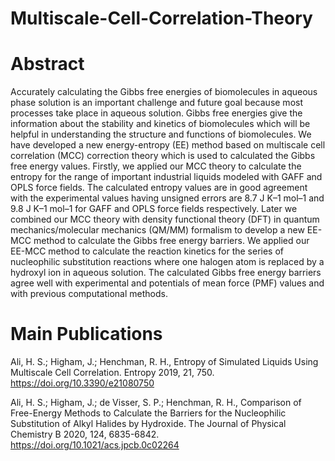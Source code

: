 # Multiscale-Cell-Correlation-Theory

# Abstract
Accurately calculating the Gibbs free energies of biomolecules in aqueous phase solution is an important challenge and future goal because most processes take place in aqueous solution. Gibbs free energies give the information about the stability and kinetics of biomolecules which will be helpful in understanding the structure and functions of biomolecules. We have developed a new energy-entropy (EE) method based on multiscale cell correlation (MCC) correction theory which is used to calculated the Gibbs free energy values. Firstly, we applied our MCC theory to calculate the entropy for the range of important industrial liquids modeled with GAFF and OPLS force fields. The calculated entropy values are in good agreement with the experimental values having unsigned errors are 8.7 J K–1 mol–1 and 9.8 J K–1 mol–1 for GAFF and OPLS force fields respectively. 
    Later we combined our MCC theory with density functional theory (DFT) in quantum mechanics/molecular mechanics (QM/MM) formalism to develop a new EE-MCC method to calculate the Gibbs free energy barriers. We applied our EE-MCC method to calculate the reaction kinetics for the series of nucleophilic substitution reactions where one halogen atom is replaced by a hydroxyl ion in aqueous solution. The calculated Gibbs free energy barriers agree well with experimental and potentials of mean force (PMF) values and with previous computational methods.


# Main Publications

Ali, H. S.; Higham, J.; Henchman, R. H., Entropy of Simulated Liquids Using Multiscale Cell Correlation. Entropy 2019, 21, 750. https://doi.org/10.3390/e21080750

Ali, H. S.; Higham, J.; de Visser, S. P.; Henchman, R. H., Comparison of Free-Energy Methods to Calculate the Barriers for the Nucleophilic Substitution of Alkyl Halides by Hydroxide. The Journal of Physical Chemistry B 2020, 124, 6835-6842. https://doi.org/10.1021/acs.jpcb.0c02264


